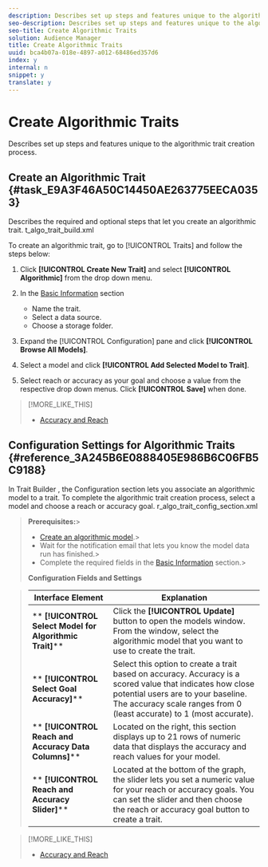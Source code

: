 ```yaml
---
description: Describes set up steps and features unique to the algorithmic trait creation process.
seo-description: Describes set up steps and features unique to the algorithmic trait creation process.
seo-title: Create Algorithmic Traits
solution: Audience Manager
title: Create Algorithmic Traits
uuid: bca4b07a-018e-4897-a012-68486ed357d6
index: y
internal: n
snippet: y
translate: y
---
```


# Create Algorithmic Traits

Describes set up steps and features unique to the algorithmic trait creation process.

## Create an Algorithmic Trait {#task_E9A3F46A50C14450AE263775EECA0353}

Describes the required and optional steps that let you create an algorithmic trait. 
<draft-comment otherprops="merge">
  t_algo_trait_build.xml 
</draft-comment>



To create an algorithmic trait, go to [!UICONTROL Traits] and follow the steps below: 

1. Click **[!UICONTROL Create New Trait]** and select **[!UICONTROL Algorithmic]** from the drop down menu.
1. In the [Basic Information](../../c_features/traits/create-onboarded-rule-based-traits.md#concept_D80233EF56764376B0F4C4FF882BAD2E) section

    * Name the trait.    
    * Select a data source.    
    * Choose a storage folder.    
    
    
1. Expand the [!UICONTROL Configuration] pane and click **[!UICONTROL Browse All Models]**.

1. Select a model and click **[!UICONTROL Add Selected Model to Trait]**.

1. Select reach or accuracy as your goal and choose a value from the respective drop down menus. Click **[!UICONTROL Save]** when done.
>[!MORE_LIKE_THIS]
>
>* [Accuracy and Reach](trait-accuracy-reach.md#concept_60F696940483424CA4E8EEDD63F46358)

## Configuration Settings for Algorithmic Traits {#reference_3A245B6E0888405E986B6C06FB5C9188}

In 
<wintitle>
  Trait Builder
</wintitle>, the 
<wintitle>
  Configuration
</wintitle> section lets you associate an algorithmic model to a trait. To complete the algorithmic trait creation process, select a model and choose a reach or accuracy goal. 
<draft-comment otherprops="merge">
  r_algo_trait_config_section.xml 
</draft-comment>


>**Prerequisites:**>
>* [Create an algorithmic model](../../c_features/create-model.md#task_71541056B8384EEBB6A3A8B161C71B8A).>
>* Wait for the notification email that lets you know the model data run has finished.>
>* Complete the required fields in the [Basic Information](../../c_features/traits/create-onboarded-rule-based-traits.md#concept_D80233EF56764376B0F4C4FF882BAD2E) section.>
>
>
>
>
>**Configuration Fields and Settings** 
>
>

>
>
>|  Interface Element  | Explanation  |
>|---|---|
>|  ** **[!UICONTROL Select Model for Algorithmic Trait]**** |Click the **[!UICONTROL Update]** button to open the models window. From the window, select the algorithmic model that you want to use to create the trait.  |
>|  ** **[!UICONTROL Select Goal Accuracy]**** | Select this option to create a trait based on accuracy. Accuracy is a scored value that indicates how close potential users are to your baseline. The accuracy scale ranges from 0 (least accurate) to 1 (most accurate).  |
>|  ** **[!UICONTROL Reach and Accuracy Data Columns]**** | Located on the right, this section displays up to 21 rows of numeric data that displays the accuracy and reach values for your model.  |
>|  ** **[!UICONTROL Reach and Accuracy Slider]**** | Located at the bottom of the graph, the slider lets you set a numeric value for your reach or accuracy goals. You can set the slider and then choose the reach or accuracy goal button to create a trait.  |

>[!MORE_LIKE_THIS]
>
>* [Accuracy and Reach](trait-accuracy-reach.md#concept_60F696940483424CA4E8EEDD63F46358)
